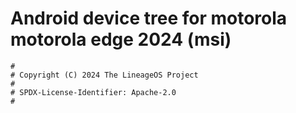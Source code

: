 # Android device tree for motorola motorola edge 2024 (msi)

```
#
# Copyright (C) 2024 The LineageOS Project
#
# SPDX-License-Identifier: Apache-2.0
#
```
